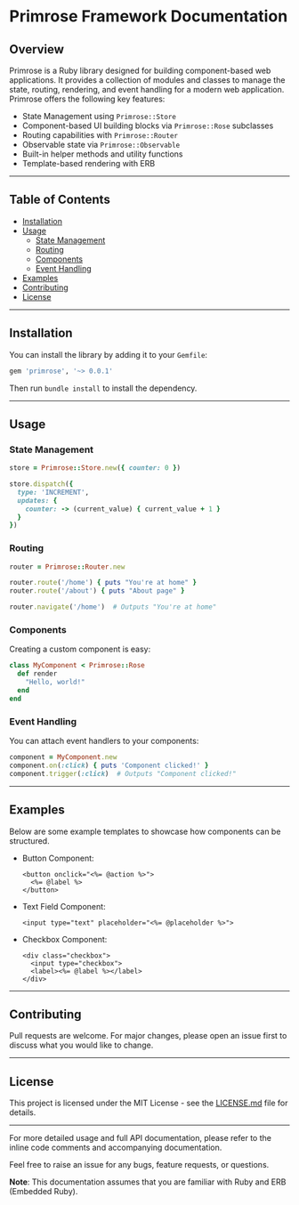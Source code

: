 # Primrose Framework Documentation

## Overview

Primrose is a Ruby library designed for building component-based web applications. It provides a collection of modules and classes to manage the state, routing, rendering, and event handling for a modern web application. Primrose offers the following key features:

- State Management using `Primrose::Store`
- Component-based UI building blocks via `Primrose::Rose` subclasses
- Routing capabilities with `Primrose::Router`
- Observable state via `Primrose::Observable`
- Built-in helper methods and utility functions
- Template-based rendering with ERB

---

## Table of Contents
- [Installation](#installation)
- [Usage](#usage)
    - [State Management](#state-management)
    - [Routing](#routing)
    - [Components](#components)
    - [Event Handling](#event-handling)
- [Examples](#examples)
- [Contributing](#contributing)
- [License](#license)

---

## Installation

You can install the library by adding it to your `Gemfile`:

```ruby
gem 'primrose', '~> 0.0.1'
```

Then run `bundle install` to install the dependency.

---

## Usage

### State Management

```ruby
store = Primrose::Store.new({ counter: 0 })

store.dispatch({
  type: 'INCREMENT',
  updates: {
    counter: -> (current_value) { current_value + 1 }
  }
})
```

### Routing

```ruby
router = Primrose::Router.new

router.route('/home') { puts "You're at home" }
router.route('/about') { puts "About page" }

router.navigate('/home')  # Outputs "You're at home"
```

### Components

Creating a custom component is easy:

```ruby
class MyComponent < Primrose::Rose
  def render
    "Hello, world!"
  end
end
```

### Event Handling

You can attach event handlers to your components:

```ruby
component = MyComponent.new
component.on(:click) { puts 'Component clicked!' }
component.trigger(:click)  # Outputs "Component clicked!"
```

---

## Examples

Below are some example templates to showcase how components can be structured.

- Button Component:

  ```erb
  <button onclick="<%= @action %>">
    <%= @label %>
  </button>
  ```

- Text Field Component:

  ```erb
  <input type="text" placeholder="<%= @placeholder %>">
  ```

- Checkbox Component:

  ```erb
  <div class="checkbox">
    <input type="checkbox">
    <label><%= @label %></label>
  </div>
  ```

---

## Contributing

Pull requests are welcome. For major changes, please open an issue first to discuss what you would like to change.

---

## License

This project is licensed under the MIT License - see the [LICENSE.md](LICENSE.md) file for details.

---

For more detailed usage and full API documentation, please refer to the inline code comments and accompanying documentation.

Feel free to raise an issue for any bugs, feature requests, or questions.

**Note**: This documentation assumes that you are familiar with Ruby and ERB (Embedded Ruby).

